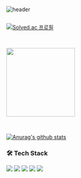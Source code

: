 
![header](https://capsule-render.vercel.app/api?type=waving&color=gradient&height=250&section=header&text=leedy3838&fontSize=90&&align=center)



<div style="display: flex;">
  
  [![Solved.ac
프로필](http://mazassumnida.wtf/api/generate_badge?boj=leedy3838)](https://solved.ac/leedy3838)
   
</div>

<br>

<a href="https://github.com/imysh578"><img align="center" style="height:180px" src="https://github-readme-stats.vercel.app/api/top-langs/?username=leedy3838&layout=compact&theme=nord&hide_border=true" /></a> 

<br>

[![Anurag's github stats](https://github-readme-stats.vercel.app/api?username=leedy3838)](https://github.com/leedy3838)

### 🛠 Tech Stack 
  <img src="https://img.shields.io/badge/Java-007396?style=flat&logo=Java&logoColor=white" />
  <img src="https://img.shields.io/badge/Spring Boot-6DB33F?style=flat&logo=SpringBoot&logoColor=white" />
  <img src="https://img.shields.io/badge/Spring-6DB33F?style=flat&logo=Spring&logoColor=white" />
  <img src="https://img.shields.io/badge/AWS-232F3E?style=flat&logo=amazonaws&logoColor=white" />
  <img src="https://img.shields.io/badge/mysql-4479A1?style=flat&logo=mysql&logoColor=white" />

</br>
